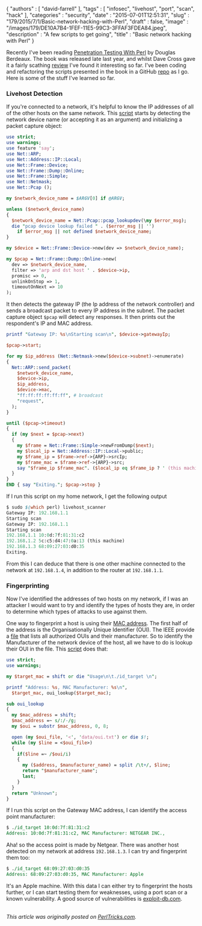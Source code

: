 {
   "authors" : [
      "david-farrell"
   ],
   "tags" : [
      "infosec",
      "livehost",
      "port",
      "scan",
      "hack"
   ],
   "categories" : "security",
   "date" : "2015-07-01T12:51:31",
   "slug" : "179/2015/7/1/Basic-network-hacking-with-Perl",
   "draft" : false,
   "image" : "/images/179/DE10A7B4-1FEF-11E5-99C3-3FFAF3FDEA84.jpeg",
   "description" : "A few scripts to get going",
   "title" : "Basic network hacking with Perl"
}


Recently I've been reading [Penetration Testing With Perl](https://www.packtpub.com/networking-and-servers/penetration-testing-perl-raw) by Douglas Berdeaux. The book was released late last year, and whilst Dave Cross gave it a fairly scathing [review](http://perlhacks.com/2015/02/penetration-testing-perl/) I've found it interesting so far. I've been coding and refactoring the scripts presented in the book in a GitHub [repo](https://github.com/dnmfarrell/Penetration-Testing-With-Perl) as I go. Here is some of the stuff I've learned so far.

### Livehost Detection

If you're connected to a network, it's helpful to know the IP addresses of all of the other hosts on the same network. This [script](https://github.com/dnmfarrell/Penetration-Testing-With-Perl/blob/master/livehost_scanner) starts by detecting the network device name (or accepting it as an argument) and initializing a packet capture object:

```perl
use strict;
use warnings;
use feature 'say';
use Net::ARP;
use Net::Address::IP::Local;
use Net::Frame::Device;
use Net::Frame::Dump::Online;
use Net::Frame::Simple;
use Net::Netmask;
use Net::Pcap ();

my $network_device_name = $ARGV[0] if @ARGV;

unless ($network_device_name)
{
  $network_device_name = Net::Pcap::pcap_lookupdev(\my $error_msg);
  die "pcap device lookup failed " . ($error_msg || '')
    if $error_msg || not defined $network_device_name;
}

my $device = Net::Frame::Device->new(dev => $network_device_name);

my $pcap = Net::Frame::Dump::Online->new(
  dev => $network_device_name,
  filter => 'arp and dst host ' . $device->ip,
  promisc => 0,
  unlinkOnStop => 1,
  timeoutOnNext => 10
);
```

It then detects the gateway IP (the Ip address of the network controller) and sends a broadcast packet to every IP address in the subnet. The packet capture object `$pcap` will detect any responses. It then prints out the respondent's IP and MAC address.

```perl
printf "Gateway IP: %s\nStarting scan\n", $device->gatewayIp;

$pcap->start;

for my $ip_address (Net::Netmask->new($device->subnet)->enumerate)
{
  Net::ARP::send_packet(
    $network_device_name,
    $device->ip,
    $ip_address,
    $device->mac,
    "ff:ff:ff:ff:ff:ff", # broadcast
    "request",
  );
}

until ($pcap->timeout)
{
  if (my $next = $pcap->next)
  {
    my $frame = Net::Frame::Simple->newFromDump($next);
    my $local_ip = Net::Address::IP::Local->public;
    my $frame_ip = $frame->ref->{ARP}->srcIp;
    my $frame_mac = $frame->ref->{ARP}->src;
    say "$frame_ip $frame_mac". ($local_ip eq $frame_ip ? ' (this machine)' : '');
  }
}
END { say "Exiting."; $pcap->stop }
```

If I run this script on my home network, I get the following output

```perl
$ sudo $(which perl) livehost_scanner
Gateway IP: 192.168.1.1
Starting scan
Gateway IP: 192.168.1.1
Starting scan
192.168.1.1 10:0d:7f:81:31:c2
192.168.1.2 5c:c5:d4:47:0a:13 (this machine)
192.168.1.3 68:09:27:03:d0:35
Exiting.
```

From this I can deduce that there is one other machine connected to the network at `192.168.1.4`, in addition to the router at `192.168.1.1`.

### Fingerprinting

Now I've identified the addresses of two hosts on my network, if I was an attacker I would want to try and identify the types of hosts they are, in order to determine which types of attacks to use against them.

One way to fingerprint a host is using their [MAC address](https://en.wikipedia.org/wiki/MAC_address). The first half of the address is the Organisationally Unique Identifier (OUI). The IEEE provide a [file](http://standards-oui.ieee.org/oui.txt) that lists all authorized OUIs and their manufacturer. So to identify the Manufacturer of the network device of the host, all we have to do is lookup their OUI in the file. This [script](https://github.com/dnmfarrell/Penetration-Testing-With-Perl/blob/master/id_target) does that:

```perl
use strict;
use warnings;

my $target_mac = shift or die "Usage\n\t./id_target \n";

printf "Address: %s, MAC Manufacturer: %s\n",
  $target_mac, oui_lookup($target_mac);

sub oui_lookup
{
  my $mac_address = shift;
  $mac_address =~ s/:/-/g;
  my $oui = substr $mac_address, 0, 8;

  open (my $oui_file, '<', 'data/oui.txt') or die $!;
  while (my $line = <$oui_file>)
  {
    if($line =~ /$oui/i)
    {
      my ($address, $manufacturer_name) = split /\t+/, $line;
      return "$manufacturer_name";
      last;
    }
  }
  return "Unknown";
}
```

If I run this script on the Gateway MAC address, I can identify the access point manufacturer:

```perl
$ ./id_target 10:0d:7f:81:31:c2
Address: 10:0d:7f:81:31:c2, MAC Manufacturer: NETGEAR INC.,
```

Aha! so the access point is made by Netgear. There was another host detected on my network at address `192.168.1.3`. I can try and fingerprint them too:

```perl
$ ./id_target 68:09:27:03:d0:35
Address: 68:09:27:03:d0:35, MAC Manufacturer: Apple
```

It's an Apple machine. With this data I can either try to fingerprint the hosts further, or I can start testing them for weaknesses, using a port scan or a known vulnerability. A good source of vulnerabilities is [exploit-db.com](http://www.exploit-db.com).

\
*This article was originally posted on [PerlTricks.com](http://perltricks.com).*
